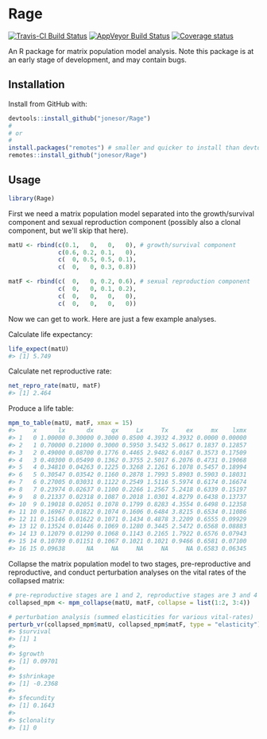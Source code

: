 
<!-- README.md is generated from README.Rmd. Please edit that file -->
Rage
====

[![Travis-CI Build Status](https://travis-ci.org/jonesor/Rage.svg?branch=devel)](https://travis-ci.org/jonesor/Rage) [![AppVeyor Build Status](https://ci.appveyor.com/api/projects/status/github/jonesor/Rage?branch=devel&svg=true)](https://ci.appveyor.com/project/jonesor/Rage) [![Coverage status](https://codecov.io/gh/jonesor/Rage/branch/devel/graph/badge.svg)](https://codecov.io/github/jonesor/Rage?branch=devel)

An R package for matrix population model analysis. Note this package is at an early stage of development, and may contain bugs.

Installation
------------

Install from GitHub with:

``` r
devtools::install_github("jonesor/Rage")
#
# or
#
install.packages("remotes") # smaller and quicker to install than devtools
remotes::install_github("jonesor/Rage")
```

Usage
-----

``` r
library(Rage)
```

First we need a matrix population model separated into the growth/survival component and sexual reproduction component (possibly also a clonal component, but we'll skip that here).

``` r
matU <- rbind(c(0.1,   0,   0,   0), # growth/survival component
              c(0.6, 0.2, 0.1,   0),
              c(  0, 0.5, 0.5, 0.1),
              c(  0,   0, 0.3, 0.8))

matF <- rbind(c(  0,   0, 0.2, 0.6), # sexual reproduction component
              c(  0,   0, 0.1, 0.2),
              c(  0,   0,   0,   0),
              c(  0,   0,   0,   0))
```

Now we can get to work. Here are just a few example analyses. <br>

Calculate life expectancy:

``` r
life_expect(matU)
#> [1] 5.749
```

Calculate net reproductive rate:

``` r
net_repro_rate(matU, matF)
#> [1] 2.464
```

Produce a life table:

``` r
mpm_to_table(matU, matF, xmax = 15)
#>     x      lx      dx     qx     Lx     Tx     ex     mx    lxmx
#> 1   0 1.00000 0.30000 0.3000 0.8500 4.3932 4.3932 0.0000 0.00000
#> 2   1 0.70000 0.21000 0.3000 0.5950 3.5432 5.0617 0.1837 0.12857
#> 3   2 0.49000 0.08700 0.1776 0.4465 2.9482 6.0167 0.3573 0.17509
#> 4   3 0.40300 0.05490 0.1362 0.3755 2.5017 6.2076 0.4731 0.19068
#> 5   4 0.34810 0.04263 0.1225 0.3268 2.1261 6.1078 0.5457 0.18994
#> 6   5 0.30547 0.03542 0.1160 0.2878 1.7993 5.8903 0.5903 0.18031
#> 7   6 0.27005 0.03031 0.1122 0.2549 1.5116 5.5974 0.6174 0.16674
#> 8   7 0.23974 0.02637 0.1100 0.2266 1.2567 5.2418 0.6339 0.15197
#> 9   8 0.21337 0.02318 0.1087 0.2018 1.0301 4.8279 0.6438 0.13737
#> 10  9 0.19018 0.02051 0.1078 0.1799 0.8283 4.3554 0.6498 0.12358
#> 11 10 0.16967 0.01822 0.1074 0.1606 0.6484 3.8215 0.6534 0.11086
#> 12 11 0.15146 0.01622 0.1071 0.1434 0.4878 3.2209 0.6555 0.09929
#> 13 12 0.13524 0.01446 0.1069 0.1280 0.3445 2.5472 0.6568 0.08883
#> 14 13 0.12079 0.01290 0.1068 0.1143 0.2165 1.7922 0.6576 0.07943
#> 15 14 0.10789 0.01151 0.1067 0.1021 0.1021 0.9466 0.6581 0.07100
#> 16 15 0.09638      NA     NA     NA     NA     NA 0.6583 0.06345
```

Collapse the matrix population model to two stages, pre-reproductive and reproductive, and conduct perturbation analyses on the vital rates of the collapsed matrix:

``` r
# pre-reproductive stages are 1 and 2, reproductive stages are 3 and 4
collapsed_mpm <- mpm_collapse(matU, matF, collapse = list(1:2, 3:4))

# perturbation analysis (summed elasticities for various vital-rates)
perturb_vr(collapsed_mpm$matU, collapsed_mpm$matF, type = "elasticity")
#> $survival
#> [1] 1
#> 
#> $growth
#> [1] 0.09701
#> 
#> $shrinkage
#> [1] -0.2368
#> 
#> $fecundity
#> [1] 0.1643
#> 
#> $clonality
#> [1] 0
```
